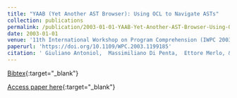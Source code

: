 ```yaml
---
title: "YAAB (Yet Another AST Browser): Using OCL to Navigate ASTs"
collection: publications
permalink: /publication/2003-01-01-YAAB-Yet-Another-AST-Browser-Using-OCL-to-Navigate-ASTs
date: 2003-01-01
venue: '11th International Workshop on Program Comprehension (IWPC 2003), May 10-11, 2003, Portland, Oregon, USA'
paperurl: 'https://doi.org/10.1109/WPC.2003.1199185'
citation: ' Giuliano Antoniol,  Massimiliano Di Penta,  Ettore Merlo, &quot;YAAB (Yet Another AST Browser): Using OCL to Navigate ASTs.&quot; 11th International Workshop on Program Comprehension (IWPC 2003), May 10-11, 2003, Portland, Oregon, USA, 2003.'
---
```

[Bibtex](https://dblp.org/rec/bib/conf/iwpc/AntoniolPM03){:target="_blank"}

[Access paper here](https://doi.org/10.1109/WPC.2003.1199185){:target="_blank"}
